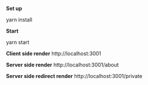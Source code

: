 **Set up**

yarn install

**Start**

yarn start

**Client side render**
http://localhost:3001

**Server side render**
http://localhost:3001/about

**Server side redirect render**
http://localhost:3001/private